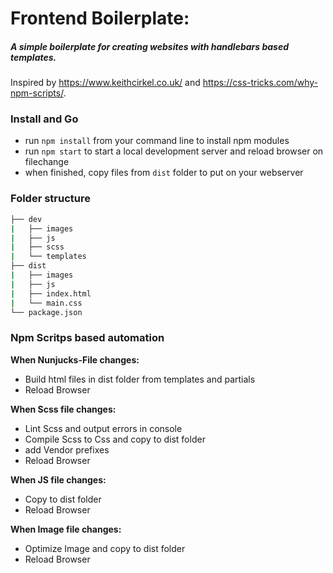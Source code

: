 # Frontend Boilerplate:

##### *A simple boilerplate for creating websites with handlebars based templates.*
Inspired by https://www.keithcirkel.co.uk/ and https://css-tricks.com/why-npm-scripts/.

### Install and Go
- run `npm install` from your command line to install npm modules
- run `npm start` to start a local development server and reload browser on filechange
- when finished, copy files from `dist` folder to put on your webserver

### Folder structure
```bash
├── dev
|   ├── images
|   ├── js
|   ├── scss
|   └── templates
├── dist
|   ├── images
|   ├── js
|   ├── index.html
|   └── main.css
└── package.json
```

### Npm Scritps based automation
**When Nunjucks-File changes:**
- Build html files in dist folder from templates and partials
- Reload Browser

**When Scss file changes:**
- Lint Scss and output errors in console
- Compile Scss to Css and copy to dist folder
- add Vendor prefixes
- Reload Browser

**When JS file changes:**
- Copy to dist folder
- Reload Browser

**When Image file changes:**
- Optimize Image and copy to dist folder
- Reload Browser